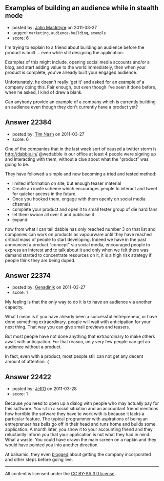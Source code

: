 ## Examples of building an audience while in stealth mode

- posted by: [John MacIntyre](https://stackexchange.com/users/-1/760-john-macintyre) on 2011-03-27
- tagged: `marketing`, `audience-building`, `example`
- score: 6

I'm trying to explain to a friend about building an audience before the product is built ... even while still designing the application.

Examples of this might include, opening social media accounts and/or a blog, and start adding value to the world immediately, then when your product is complete, you've already built your engaged audience.

Unfortunately, he doesn't really 'get it' and asked for an example of a company doing this.  Fair enough, but even though I've seen it done before, when he asked, I kind of drew a blank.

Can anybody provide an example of a company which is currently building an audience even though they don't currently have a product yet?


## Answer 22384

- posted by: [Tim Nash](https://stackexchange.com/users/-1/7035-tim-nash) on 2011-03-27
- score: 6

One of the companies that in the last week sort of caused a twitter storm is http://dabble.in/
@wedabble in our office at least 4 people were signing up and interacting with them, without a clue about what the "product" was going to be. 

They have followed a simple and now becoming a tried and tested method:

 - limited information on site, but enough teaser material
 - Create an invite scheme which encourages people to interact and tweet for quicker access in the future.
 - Once you hooked them, engage with them openly on social media channels
 - complete your product and open it to small tester group of die hard fans
 - let them swoon all over it and publicise it
 - expand

now from what I can tell dabble has only reached number 3 on that list and companies can work on products as vapourware until they have reached critical mass of people to start developing. Indeed we have in the past announced a product "concept" via social media, encouraged people to express an interest and to talk about it and only when we felt there was demand started to concentrate resources on it, it is a high risk strategy if people think they are being duped. 





## Answer 22374

- posted by: [Genadinik](https://stackexchange.com/users/-1/8929-genadinik) on 2011-03-27
- score: 1

My feeling is that the only way to do it is to have an audience via another capacity.

What I mean is if you have already been a successful entrepreneur, or have done something extraordinary, people will wait with anticipation for your next thing.  That way you can give small previews and teasers.

But most people have not done anything that extraordinary to make others await with anticipation.  For that reason, only very few people can get an audience without a product.

In fact, even with a product, most people still can not get any decent amount of attention.  :)


## Answer 22422

- posted by: [JeffO](https://stackexchange.com/users/-1/1796-jeffo) on 2011-03-28
- score: 1

<p>Because you need to open up a dialog with people who may actually pay for this software. You sit in a social situation and an accountant friend mentions how horrible the sofware they have to work with is because it lacks a particular feature. The typical programmer with aspirations of being an entreprenuer has bells go off in their head and runs home and builds some application. A month later, you show it to your accounting friend and they reluctantly inform you that your application is not what they had in mind. What a waste. You could have drawn the main screen on a napkin and they would have pointed you into another direction.</p>

<p>At balsamic, they even <a href="http://blogs.balsamiq.com/peldi/category/before-the-jump/" rel="nofollow">blogged</a> about getting the company incorporated and other steps before going live.</p>




---

All content is licensed under the [CC BY-SA 3.0 license](https://creativecommons.org/licenses/by-sa/3.0/).
